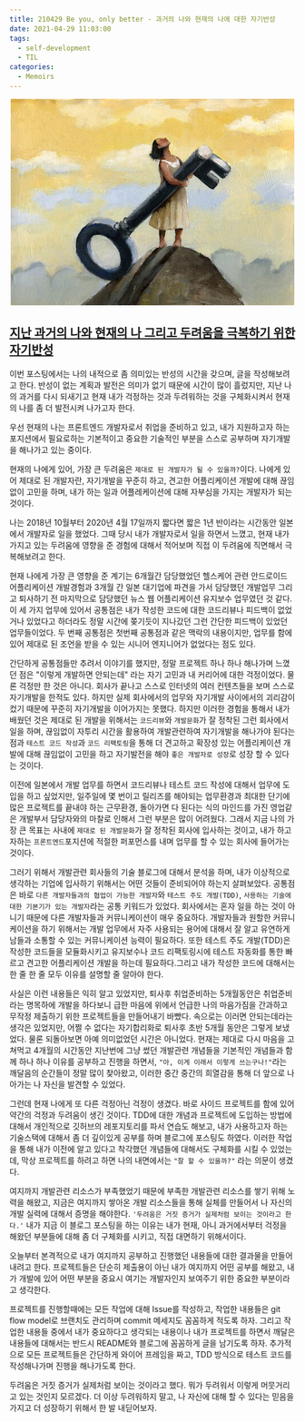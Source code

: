 ```yaml
---
title: 210429 Be you, only better - 과거의 나와 현재의 나에 대한 자기반성
date: 2021-04-29 11:03:00
tags:
  - self-development
  - TIL
categories:
  - Memoirs
---
```


<div align="center">
  <img src="/images/post_images/210429_self-feedback.jpeg" alt="자기반성"/>
</div>

## <ins><b>지난 과거의 나와 현재의 나 그리고 두려움을 극복하기 위한 자기반성</b></ins>

이번 포스팅에서는 나의 내적으로 좀 의미있는 반성의 시간을 갖으며, 글을 작성해보려고 한다.
반성이 없는 계획과 발전은 의미가 없기 때문에 시간이 많이 흘렀지만, 지난 나의 과거를 다시 되새기고 현재 내가 걱정하는 것과 두려워하는 것을 구체화시켜서 현재의 나를 좀 더 발전시켜 나가고자 한다.

우선 현재의 나는 프론트엔드 개발자로서 취업을 준비하고 있고, 내가 지원하고자 하는 포지션에서 필요로하는 기본적이고 중요한 기술적인 부분을 스스로 공부하며 자기개발을 해나가고 있는 중이다.

현재의 나에게 있어, 가장 큰 두려움은 `제대로 된 개발자가 될 수 있을까?`이다. 나에게 있어 제대로 된 개발자란, 자기개발을 꾸준히 하고, 견고한 어플리케이션 개발에 대해 끊임없이 고민을 하며, 내가 하는 일과 어플레케이션에 대해 자부심을 가지는 개발자가 되는 것이다.

나는 2018년 10월부터 2020년 4월 17일까지 짧다면 짧은 1년 반이라는 시간동안 일본에서 개발자로 일을 했었다. 그때 당시 내가 개발자로서 일을 하면서 느꼈고, 현재 내가 가지고 있는 두려움에 영향을 준 경험에 대해서 적어보며 직접 이 두려움에 직면해서 극복해보려고 한다.

  <!-- more -->

현재 나에게 가장 큰 영향을 준 계기는 6개월간 담당했었던 헬스케어 관련 안드로이드 어플리케이션 개발경험과 3개월 간 일본 대기업에 파견을 가서 담당했던 개발업무 그리고 퇴사하기 전 마지막으로 담당했던 뉴스 웹 어플리케이션 유지보수 업무였던 것 같다.
이 세 가지 업무에 있어서 공통점은 내가 작성한 코드에 대한 코드리뷰나 피드백이 없었거나 있었다고 하더라도 정말 시간에 쫒기듯이 지나갔던 그런 간단한 피드백이 있었던 업무들이었다.
두 번째 공통점은 첫번째 공통점과 같은 맥락의 내용이지만, 업무를 함에 있어 제대로 된 조언을 받을 수 있는 시니어 엔지니어가 없었다는 점도 있다.

간단하게 공통점들만 추려서 이야기를 했지만, 정말 프로젝트 하나 하나 해나가며 느꼈던 점은 "이렇게 개발하면 안되는데" 라는 자기 고민과 내 커리어에 대한 걱정이었다. 물론 걱정만 한 것은 아니다. 회사가 끝나고 스스로 인터넷의 여러 컨텐츠들을 보며 스스로 자기개발을 한적도 있다. 하지만 실제 회사에서의 업무와 자기개발 사이에서의 괴리감이 컸기 때문에 꾸준히 자기개발을 이어가지는 못했다.
하지만 이러한 경험을 통해서 내가 배웠던 것은 제대로 된 개발을 위해서는 `코드리뷰`와 `개발문화`가 잘 정착된 그런 회사에서 일을 하며, 끊임없이 자투리 시간을 활용하여 개발관련하여 자기개발을 해나가야 된다는 점과 `테스트 코드 작성`과 `코드 리팩토링`을 통해 더 견고하고 확장성 있는 어플리케이션 개발에 대해 끊임없이 고민을 하고 자기발전을 해야 `좋은 개발자로 성장`로 성장 할 수 있다는 것이다.

이전에 일본에서 개발 업무를 하면서 코드리뷰나 테스트 코드 작성에 대해서 업무에 도입을 하고 싶었지만, 일주일에 몇 번이고 릴리즈를 해야되는 업무환경과 최대한 단기에 많은 프로젝트를 끝내야 하는 근무환경, 돌아가면 다 된다는 식의 마인드를 가진 영업같은 개발부서 담당자와의 마찰로 인해서 그런 부분은 많이 어려웠다.
그래서 지금 나의 가장 큰 목표는 사내에 `제대로 된 개발문화`가 잘 정착된 회사에 입사하는 것이고, 내가 하고자하는 `프론트엔드`포지션에 적절한 퍼포먼스를 내며 업무를 할 수 있는 회사에 들어가는 것이다.

그러기 위해서 개발관련 회사들의 기술 블로그에 대해서 분석을 하며, 내가 이상적으로 생각하는 기업에 입사하기 위해서는 어떤 것들이 준비되어야 하는지 살펴보았다. 공통점은 바로 `다른 개발자들과의 협업이 가능한 개발자`와 `테스트 주도 개발(TDD)`, `사용하는 기술에 대한 기본기가 있는 개발자`라는 공통 키워드가 있었다.
회사에서는 혼자 일을 하는 것이 아니기 때문에 다른 개발자들과 커뮤니케이션이 매우 중요하다. 개발자들과 원할한 커뮤니케이션을 하기 위해서는 개발 업무에서 자주 사용되는 용어에 대해서 잘 알고 유연하게 남들과 소통할 수 있는 커뮤니케이션 능력이 필요하다.
또한 테스트 주도 개발(TDD)은 작성한 코드들을 모듈화시키고 유지보수나 코드 리팩토링시에 테스트 자동화를 통한 빠르고 견고한 어플리케이션 개발을 하는데 필요하다.그리고 내가 작성한 코드에 대해서는 한 줄 한 줄 모두 이유를 설명할 줄 알아야 한다.

사실은 이런 내용들은 익히 알고 있었지만, 퇴사후 취업준비하는 5개월동안은 취업준비라는 명목하에 개발을 하다보니 급한 마음에 위에서 언급한 나의 마음가짐을 간과하고 무작정 제출하기 위한 프로젝트들을 만들어내기 바빴다. 속으로는 이러면 안되는데라는 생각은 있었지만, 어쩔 수 없다는 자기합리화로 퇴사후 초반 5개월 동안은 그렇게 보냈었다.
물론 되돌아보면 아예 의미없었던 시간은 아니었다. 현재는 제대로 다시 마음을 고쳐먹고 4개월의 시간동안 지난번에 그냥 썼던 개발관련 개념들을 기본적인 개념들과 함께 하나 하나 이유를 공부하고 진행을 하면서, `"아, 이게 이래서 이렇게 쓰는구나!"`라는 깨달음의 순간들이 정말 많이 찾아왔고, 이러한 중간 중간의 희열감을 통해 더 앞으로 나아가는 나 자신을 발견할 수 있었다.

그런데 현재 나에게 또 다른 걱정아닌 걱정이 생겼다. 바로 사이드 프로젝트를 함에 있어 약간의 걱정과 두려움이 생긴 것이다.
TDD에 대한 개념과 프로젝트에 도입하는 방법에 대해서 개인적으로 깃허브의 레포지토리를 파서 연습도 해보고, 내가 사용하고자 하는 기술스택에 대해서 좀 더 깊이있게 공부를 하며 블로그에 포스팅도 하였다. 이러한 작업을 통해 내가 이전에 알고 있다고 착각했던 개념들에 대해서도 구체화를 시킬 수 있었는데, 막상 프로젝트를 하려고 하면 나의 내면에서는 `"잘 할 수 있을까?"` 라는 의문이 생겼다.

여지까지 개발관련 리소스가 부족했었기 때문에 부족한 개발관련 리소스를 쌓기 위해 노력을 해왔고, 지금은 여지까지 쌓아온 개발 리소스들을 통해 실체를 만들어서 나 자신의 개발 실력에 대해서 증명을 해야한다.
`'두려움은 거짓 증거가 실제처럼 보이는 것이라고 한다.'`
내가 지금 이 블로그 포스팅을 하는 이유는 내가 현재, 아니 과거에서부터 걱정을 해왔던 부분들에 대해 좀 더 구체화를 시키고, 직접 대면하기 위해서이다.

오늘부터 본격적으로 내가 여지까지 공부하고 진행했던 내용들에 대한 결과물을 만들어내려고 한다. 프로젝트들은 단순히 제출용이 아닌 내가 여지까지 어떤 공부를 해왔고, 내가 개발에 있어 어떤 부분을 중요시 여기는 개발자인지 보여주기 위한 중요한 부분이라고 생각한다.

프로젝트를 진행할때에는 모든 작업에 대해 Issue를 작성하고, 작업한 내용들은 git flow model로 브랜치도 관리하며 commit 메세지도 꼼꼼하게 적도록 하자. 그리고 작업한 내용들 중에서 내가 중요하다고 생각되는 내용이나 내가 프로젝트를 하면서 깨달은 내용들에 대해서는 반드시 README와 블로그에 꼼꼼하게 글을 남기도록 하자.
추가적으로 모든 프로젝트들은 간단하게 와이어 프레임을 짜고, TDD 방식으로 테스트 코드를 작성해나가며 진행을 해나가도록 한다.

두려움은 거짓 증거가 실제처럼 보이는 것이라고 했다. 뭐가 두려워서 이렇게 머뭇거리고 있는 것인지 모르겠다. 더 이상 두려워하지 말고, 나 자신에 대해 할 수 있다는 믿음을 가지고 더 성장하기 위해서 한 발 내딛어보자.
